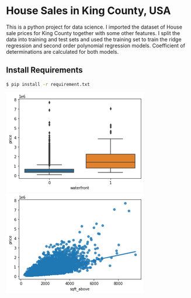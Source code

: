 # House Sales in King County, USA
This is a python project for data science. I imported the dataset of House sale prices for King County together with some other features. I split the data into training and test sets and used the training set to train the ridge regression and second order polynomial regression models.
Coefficient of determinations are calculated for both models.


## Install Requirements
```bash
$ pip install -r requirement.txt

```
![model's output](./output1.png)
![model's output](./output2.png)
